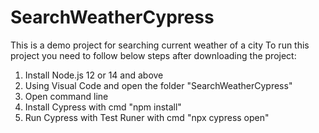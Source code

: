 # SearchWeatherCypress
This is a demo project for searching current weather of a city
To run this project you need to follow below steps after downloading the project:
1. Install Node.js 12 or 14 and above
2. Using Visual Code and open the folder "SearchWeatherCypress"
3. Open command line
4. Install Cypress with cmd "npm install"
5. Run Cypress with Test Runer with cmd "npx cypress open"
